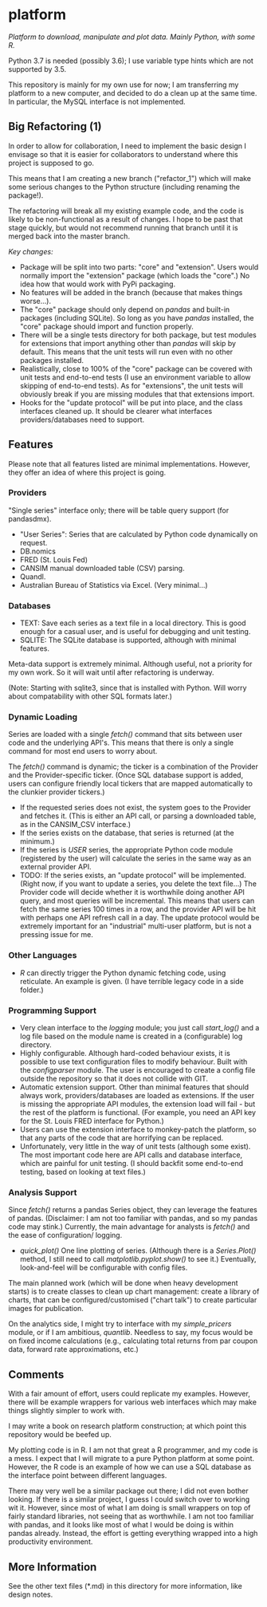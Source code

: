# platform
*Platform to download, manipulate and plot data. Mainly Python, with some R.*

Python 3.7 is needed (possibly 3.6); I use variable type hints which are not supported
by 3.5.

This repository is mainly for my own use for now; I am transferring my platform to a new computer, and decided to do a clean up 
at the same time. In particular, the MySQL interface is not implemented.

## Big Refactoring (1)

In order to allow for collaboration, I need to implement the basic design I envisage
so that it is easier for collaborators to understand where this project is supposed to
go. 

This means that I am creating a new branch ("refactor_1") which will make some
serious changes to the Python structure (including renaming the package!).

The refactoring will break all my existing example code, and the code is likely to be
non-functional as a result of changes. I hope to be past that stage quickly,
but would not recommend running that branch until it is merged back into the master
branch.

*Key changes:*
- Package will be split into two parts: "core" and "extension". Users would
normally import the "extension" package (which loads the "core".) No idea how
that would work with PyPi packaging.
- No features will be added in the branch (because that makes things worse...).
- The "core" package should only depend on *pandas* and built-in packages (including
SQLite). So long as you have *pandas* installed, the "core" package should import 
and function properly. 
- There will be a single tests directory for both package, but test modules for
extensions that import anything other than *pandas* will skip by default. This 
means that the unit tests will run even with no other packages installed.
- Realistically, close to 100% of the "core" package can be covered with unit tests
and end-to-end tests (I use an environment variable to allow skipping of end-to-end
tests). As for "extensions", the unit tests will obviously break if you are missing 
modules that that extensions import.
- Hooks for the "update protocol" will be put into place, and the class interfaces
cleaned up. It should be clearer what interfaces providers/databases need to support.

## Features

Please note that all features listed are minimal implementations. However, they offer an idea
of where this project is going.

### Providers
"Single series" interface only; there will be table query support (for pandasdmx).

- "User Series": Series that are calculated by Python code dynamically
  on request.
- DB.nomics
- FRED (St. Louis Fed)
- CANSIM manual downloaded table (CSV) parsing.
- Quandl.
- Australian Bureau of Statistics via Excel. (Very minimal...)

### Databases

- TEXT: Save each series as a text file in a local directory. This is
good enough for a casual user, and is useful for debugging and unit testing.
- SQLITE: The SQLite database is supported, although with minimal features.

Meta-data support is extremely minimal. Although useful, not a priority for my
own work. So it will wait until after refactoring is underway.

(Note: Starting with sqlite3, since that is installed with Python. Will worry 
about compatability with other SQL formats later.)

### Dynamic Loading

Series are loaded with a single *fetch()* command that sits between user
code and the underlying API's. This means that there is only a single
command for most end users to worry about.

The *fetch()* command is dynamic; the ticker is a combination
of the Provider and the Provider-specific ticker. (Once SQL database
support is added, users can configure friendly local tickers that are
mapped automatically to the clunkier provider tickers.)

- If the requested series does not exist, the system goes to 
the Provider and fetches it. (This is either an API call, or 
parsing a downloaded table, as in the CANSIM_CSV interface.)
- If the series exists on the database, that series is returned
(at the minimum.)
- If the series is *USER* series, the appropriate Python code module
(registered by the user) will calculate the series in the same way as
an external provider API.
- TODO: If the series exists, an "update protocol" will be implemented.
(Right now, if you want to update a series, you delete the text file...)
The Provider code will decide whether it is worthwhile doing another
API query, and most queries will be incremental. This means that users
can fetch the same series 100 times in a row, and the provider API
will be hit with perhaps one API refresh call in a day. The update
protocol would be extremely important for an "industrial" multi-user
platform, but is not a pressing issue for me.

### Other Languages
- *R* can directly trigger the Python dynamic fetching code, using 
reticulate. An example is given. (I have terrible legacy code in a
side folder.)

### Programming Support
- Very clean interface to the *logging* module; you just call 
*start_log()* and a log file based on the module name is created in
a (configurable) log directory. 
- Highly configurable. Although hard-coded behaviour exists, it is
possible to use text configuration files to modify behaviour. Built 
with the *configparser* module. The user is encouraged to create a 
config file outside the repository so that it does not collide with
GIT.
- Automatic extension support. Other than minimal features that 
should always work, providers/databases are loaded as extensions.
If the user is missing the appropriate API modules, the extension
load will fail - but the rest of the platform is functional. (For 
example, you need an API key for the St. Louis FRED interface for
Python.)
- Users can use the extension interface to monkey-patch the platform,
so that any parts of the code that are horrifying can be replaced.
- Unfortunately, very little in the way of unit tests (although some
exist). The most important code here are  API calls and database interface, 
which are painful for unit testing. (I should backfit some end-to-end testing,
based on looking at text files.)

### Analysis Support

Since *fetch()* returns a pandas Series object, they can leverage 
the features of pandas. (Disclaimer: I am not too familiar with 
pandas, and so my pandas code may stink.) Currently, the main
advantage for analysts is *fetch()* and the ease of configuration/
logging.

- *quick_plot()* One line plotting of series. (Although there is a 
*Series.Plot()* method, I still need to call 
*matplotlib.pyplot.show()* to see it.) Eventually, look-and-feel will
be configurable with config files.

The main planned work (which will be done when heavy development 
starts) is to create classes to clean up chart management: create
a library of charts, that can be configured/customised ("chart talk")
to create particular images for publication.

On the analytics side, I might try to interface with my *simple_pricers*
module, or if I am ambitious, *quantlib*. Needless to say, my focus
would be on fixed income calculations (e.g., calculating total returns
from par coupon data, forward rate approximations, etc.)

## Comments

With a fair amount of effort, users could replicate my examples. However, there will be example wrappers for various web interfaces
which may make things slightly simpler to work with.

I may write a book on research platform construction; at which point this repository would be beefed up.

My plotting code is in R. I am not that great a R programmer, and my code is a mess. I expect that I will migrate to a pure Python platform at some point. However, the R code is an example of how we can use a SQL database as the interface point between 
different languages.

There may very well be a similar package out there; I did not even bother looking. If there is a similar project, I guess I 
could switch over to working wit it. However, since most of what I am doing is small wrappers on top of fairly standard
libraries, not seeing that as worthwhile. I am not too familiar with pandas, and it looks like most of what I would be doing is
within pandas already. Instead, the effort is getting everything wrapped into a high productivity environment.



## More Information

See the other text files (*.md) in this directory for more information, like
design notes.
